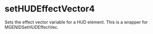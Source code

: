 # setHUDEffectVector4

Sets the effect vector variable for a HUD element. This is a wrapper for MGENIDSetHUDEffectVec.
